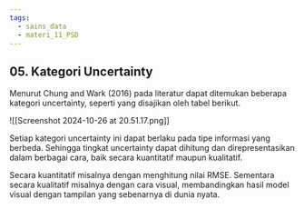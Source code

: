 ```yaml
---
tags:
  - sains_data
  - materi_11_PSD
---
```

## 05. Kategori Uncertainty

Menurut Chung and Wark (2016) pada literatur dapat ditemukan beberapa kategori uncertainty, seperti yang disajikan oleh tabel berikut.

![[Screenshot 2024-10-26 at 20.51.17.png]]

Setiap kategori uncertainty ini dapat berlaku pada tipe informasi yang berbeda. Sehingga tingkat uncertainty dapat dihitung dan direpresentasikan dalam berbagai cara, baik secara kuantitatif maupun kualitatif.

Secara kuantitatif misalnya dengan menghitung nilai RMSE. Sementara secara kualitatif misalnya dengan cara visual, membandingkan hasil model visual dengan tampilan yang sebenarnya di dunia nyata.

